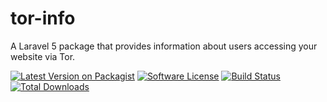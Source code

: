 # tor-info

A Laravel 5 package that provides information about users accessing your website via Tor.

[![Latest Version on Packagist](https://img.shields.io/packagist/v/kylestev/tor-info.svg?style=flat-square)](https://packagist.org/packages/kylestev/tor-info)
[![Software License](https://img.shields.io/badge/license-MIT-brightgreen.svg?style=flat-square)](LICENSE.md)
[![Build Status](https://img.shields.io/travis/kylestev/tor-info/master.svg?style=flat-square)](https://travis-ci.org/kylestev/tor-info)
[![Total Downloads](https://img.shields.io/packagist/dt/kylestev/tor-info.svg?style=flat-square)](https://packagist.org/packages/kylestev/tor-info)
